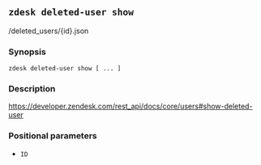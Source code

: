 ## `zdesk deleted-user show`

/deleted_users/{id}.json

### Synopsis

    zdesk deleted-user show [ ... ]

### Description

https://developer.zendesk.com/rest_api/docs/core/users#show-deleted-user

### Positional parameters

* `ID`

